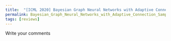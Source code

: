 ```yaml
---
title:  "[ICML 2020] Bayesian Graph Neural Networks with Adaptive Connection Sampling"
permalink: Bayesian_Graph_Neural_Networks_with_Adaptive_Connection_Sampling.html
tags: [reviews]
---
```


Write your comments
